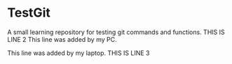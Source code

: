 # TestGit
A small learning repository for testing git commands and functions.
THIS IS LINE 2
This line was added by my PC.

This line was added by my laptop.
THIS IS LINE 3

